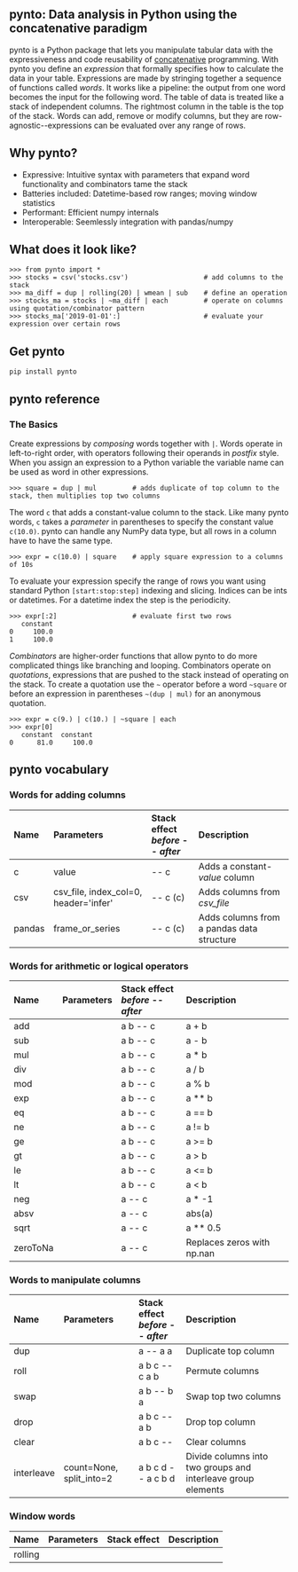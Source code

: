 ## pynto: Data analysis in Python using the concatenative paradigm

pynto is a Python package that lets you manipulate tabular data with the expressiveness and code reusability of [concatenative](https://en.wikipedia.org/wiki/Concatenative_programming_language) programming.  With pynto you define an _expression_ that formally specifies how to calculate the data in your table.  Expressions are made by stringing together a sequence of functions called _words_.  It works like a pipeline: the output from one word becomes the input for the following word.  The table of data is treated like a stack of independent columns.  The rightmost column in the table is the top of the stack.  Words can add, remove or modify columns, but they are row-agnostic--expressions can be evaluated over any range of rows.  

## Why pynto?

 - Expressive: Intuitive syntax with parameters that expand word functionality and combinators tame the stack  
 - Batteries included:  Datetime-based row ranges; moving window statistics
 - Performant: Efficient numpy internals
 - Interoperable: Seemlessly integration with pandas/numpy 

## What does it look like?

```
>>> from pynto import * 
>>> stocks = csv('stocks.csv')                   # add columns to the stack
>>> ma_diff = dup | rolling(20) | wmean | sub    # define an operation
>>> stocks_ma = stocks | ~ma_diff | each         # operate on columns using quotation/combinator pattern
>>> stocks_ma['2019-01-01':]                     # evaluate your expression over certain rows
```

## Get pynto
```
pip install pynto
```

## pynto reference

### The Basics

Create expressions by _composing_ words together with `|`.  Words operate in left-to-right order, with operators following their operands in _postfix_ style.  When you assign an expression to a Python variable the variable name can be used as word in other expressions.
```
>>> square = dup | mul         # adds duplicate of top column to the stack, then multiplies top two columns 
```
The word `c` that adds a constant-value column to the stack.  Like many pynto words, `c` takes a _parameter_ in parentheses to specify the constant value `c(10.0)`. pynto can handle any NumPy data type, but all rows in a column have to have the same type.

```
>>> expr = c(10.0) | square    # apply square expression to a columns of 10s
```
To evaluate your expression specify the range of rows you want using standard Python `[start:stop:step]` indexing and slicing.  Indices can be ints or datetimes.  For a datetime index the step is the periodicity.  
```
>>> expr[:2]                   # evaluate first two rows                                                     
   constant
0     100.0
1     100.0
```
_Combinators_ are higher-order functions that allow pynto to do more complicated things like branching and looping.  Combinators operate on _quotations_, expressions that are pushed to the stack instead of operating on the stack.  To create a quotation use the `~` operator before a word `~square` or before an expression in parentheses `~(dup | mul)` for an anonymous quotation.
```
>>> expr = c(9.) | c(10.) | ~square | each
>>> expr[0]
   constant  constant
0      81.0     100.0
```

## pynto vocabulary

### Words for adding columns
Name | Parameters |Stack effect<br> _before_ -- _after_|Description
:---|:---|:---|:---
c|value| -- c|Adds a constant-_value_ column
csv|csv_file, index_col=0, header='infer'| -- c (c)|Adds columns from _csv_file_
pandas|frame_or_series| -- c (c)|Adds columns from a pandas data structure

### Words for arithmetic or logical operators
Name | Parameters |Stack effect<br> _before_ -- _after_|Description
:---|:---|:---|:---
add|| a b -- c| a + b
sub|| a b -- c| a - b
mul|| a b -- c| a * b
div|| a b -- c| a / b
mod|| a b -- c| a % b
exp|| a b -- c| a ** b
eq|| a b -- c| a == b
ne|| a b -- c| a != b
ge|| a b -- c| a >= b
gt|| a b -- c| a > b
le|| a b -- c| a <= b
lt|| a b -- c| a < b
neg|| a -- c| a * -1
absv|| a -- c| abs(a)
sqrt|| a -- c| a ** 0.5
zeroToNa|| a -- c| Replaces zeros with np.nan

### Words to manipulate columns
Name | Parameters |Stack effect<br> _before_ -- _after_|Description
:---|:---|:---|:---
dup|| a -- a a| Duplicate top column
roll|| a b c -- c a b| Permute columns
swap|| a b -- b a| Swap top two columns
drop|| a b c -- a b| Drop top column
clear|| a b c -- | Clear columns
interleave|count=None, split_into=2|a b c d -- a c b d|Divide columns into two groups and interleave group elements 


### Window words
Name | Parameters |Stack effect|Description
:---|:---|:---|:---
rolling| | | 

